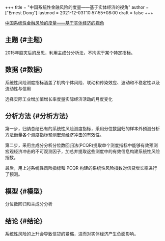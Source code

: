 +++
title = "中国系统性金融风险的度量——基于实体经济的视角"
author = ["Ernest Dong"]
lastmod = 2021-12-03T10:57:55+08:00
draft = false
+++

[中国系统性金融风险的度量——基于实体经济的视角](/ox-hugo/中国系统性金融风险的度量——基于实体经济的视角_何青.pdf)


## 主题 {#主题}

2015年股灾后的反思，利用主成分分析法，不拘泥于某个特定指标。


## 数据 {#数据}

系统性风险测度指标涵盖了机构个体风险、联动和传染效应、波动和不稳定性以及流动性与信用

选择实际工业增加值增长率度量实际经济活动的月度变化


## 分析方法 {#分析方法}

第一步，归纳总结已有的系统性风险测度指标，采用分位数回归的样本外预测分析方法衡量各个测度指标预测宏观经济冲击的有效性。

第二步，采用主成分分析分位数回归法(PCQR)提取单个测度指标中能够有效预测宏观经济冲击的不可观测因子，加总并提取这些测度中的有效信息构建系统性风险指数。

最后，用上述系统性风险指标和 PCQR 构建的系统性风险指数对信贷增长率进行了预测。


## 模型 {#模型}

分位数回归和主成分分析


## 结论 {#结论}

系统性风险的上升会导致信贷的紧缩，进而对实体经济产生负面影响。